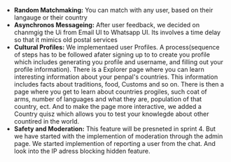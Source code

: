 - **Random Matchmaking:** You can match with any user, based on their langauge or their country
- **Asynchronos Messageing:** After user feedback, we decided on chanmgig the Ui from Email UI to Whatsapp UI. Its involves a time delay so that it mimics old postal services
- **Cultural Profiles:** We implementaed user Profiles. A process(sequence of steps has to be followed afater signing up to to create you profile which includes generating you profile and username, and filling out your profile information). There is a Explorer page where you can learn interesting information about your penpal's countries. This information includes facts about traditions, food, Customs and so on. There is then a page where you get to learn about countries progiles, such coat of arms, number of languages and what they are, population of that country, ect. And to make the page more interactive, we added a Country quisz which allows you to test your knowlegde about other countired in the world.  
- **Safety and Moderation:** This feature will be presneted in sprint 4. But we have started with the implemention of moderation through the admin page. We started implemention of reporting a user from the chat. And look into the IP adress blocking hidden feature.
